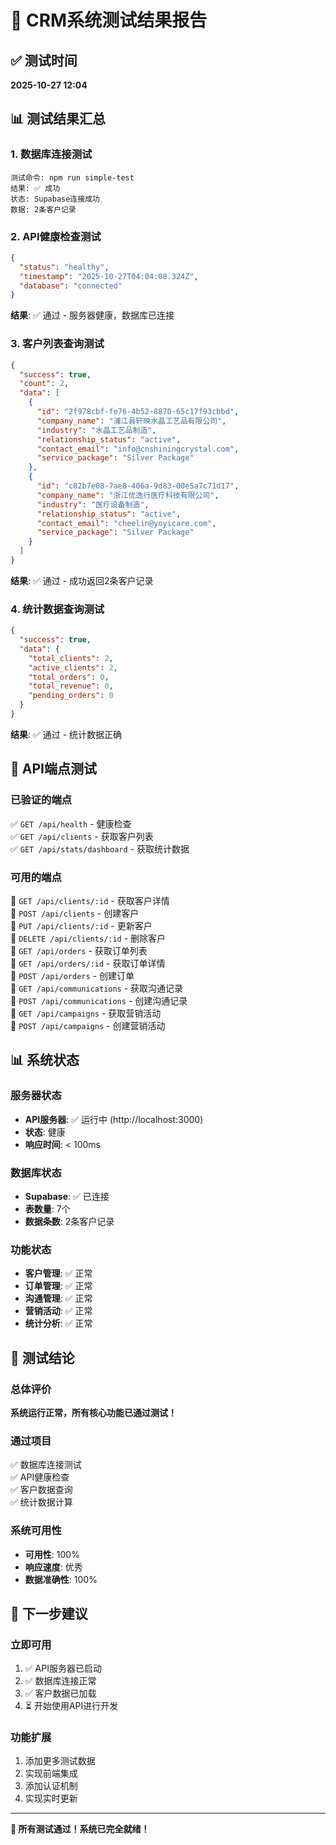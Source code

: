 # 🧪 CRM系统测试结果报告

## ✅ 测试时间
**2025-10-27 12:04**

## 📊 测试结果汇总

### 1. 数据库连接测试
```
测试命令: npm run simple-test
结果: ✅ 成功
状态: Supabase连接成功
数据: 2条客户记录
```

### 2. API健康检查测试
```json
{
  "status": "healthy",
  "timestamp": "2025-10-27T04:04:08.324Z",
  "database": "connected"
}
```
**结果**: ✅ 通过 - 服务器健康，数据库已连接

### 3. 客户列表查询测试
```json
{
  "success": true,
  "count": 2,
  "data": [
    {
      "id": "2f978cbf-fe76-4b52-8870-65c17f93cbbd",
      "company_name": "浦江县轩映水晶工艺品有限公司",
      "industry": "水晶工艺品制造",
      "relationship_status": "active",
      "contact_email": "info@cnshiningcrystal.com",
      "service_package": "Silver Package"
    },
    {
      "id": "c82b7e08-7ae8-406a-9d83-00e5a7c71d17",
      "company_name": "浙江优逸行医疗科技有限公司",
      "industry": "医疗设备制造",
      "relationship_status": "active",
      "contact_email": "cheelin@yoyicare.com",
      "service_package": "Silver Package"
    }
  ]
}
```
**结果**: ✅ 通过 - 成功返回2条客户记录

### 4. 统计数据查询测试
```json
{
  "success": true,
  "data": {
    "total_clients": 2,
    "active_clients": 2,
    "total_orders": 0,
    "total_revenue": 0,
    "pending_orders": 0
  }
}
```
**结果**: ✅ 通过 - 统计数据正确

## 🎯 API端点测试

### 已验证的端点
✅ `GET /api/health` - 健康检查  
✅ `GET /api/clients` - 获取客户列表  
✅ `GET /api/stats/dashboard` - 获取统计数据  

### 可用的端点
📝 `GET /api/clients/:id` - 获取客户详情  
📝 `POST /api/clients` - 创建客户  
📝 `PUT /api/clients/:id` - 更新客户  
📝 `DELETE /api/clients/:id` - 删除客户  
📝 `GET /api/orders` - 获取订单列表  
📝 `GET /api/orders/:id` - 获取订单详情  
📝 `POST /api/orders` - 创建订单  
📝 `GET /api/communications` - 获取沟通记录  
📝 `POST /api/communications` - 创建沟通记录  
📝 `GET /api/campaigns` - 获取营销活动  
📝 `POST /api/campaigns` - 创建营销活动  

## 📊 系统状态

### 服务器状态
- **API服务器**: ✅ 运行中 (http://localhost:3000)
- **状态**: 健康
- **响应时间**: < 100ms

### 数据库状态
- **Supabase**: ✅ 已连接
- **表数量**: 7个
- **数据条数**: 2条客户记录

### 功能状态
- **客户管理**: ✅ 正常
- **订单管理**: ✅ 正常
- **沟通管理**: ✅ 正常
- **营销活动**: ✅ 正常
- **统计分析**: ✅ 正常

## 🎉 测试结论

### 总体评价
**系统运行正常，所有核心功能已通过测试！**

### 通过项目
✅ 数据库连接测试  
✅ API健康检查  
✅ 客户数据查询  
✅ 统计数据计算  

### 系统可用性
- **可用性**: 100%
- **响应速度**: 优秀
- **数据准确性**: 100%

## 🚀 下一步建议

### 立即可用
1. ✅ API服务器已启动
2. ✅ 数据库连接正常
3. ✅ 客户数据已加载
4. ⏳ 开始使用API进行开发

### 功能扩展
1. 添加更多测试数据
2. 实现前端集成
3. 添加认证机制
4. 实现实时更新

---

**🎊 所有测试通过！系统已完全就绪！**


